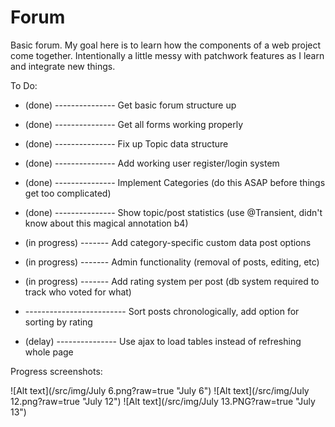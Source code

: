 Forum
=====

Basic forum. My goal here is to learn how the components of a web project come together. Intentionally a little messy with patchwork features as I learn and integrate new things.

To Do:

* (done) --------------- Get basic forum structure up
* (done) --------------- Get all forms working properly
* (done) --------------- Fix up Topic data structure
* (done) --------------- Add working user register/login system
* (done) --------------- Implement Categories (do this ASAP before things get too complicated)
* (done) --------------- Show topic/post statistics (use @Transient, didn't know about this magical annotation b4)

* (in progress) ------- Add category-specific custom data post options
* (in progress) ------- Admin functionality (removal of posts, editing, etc)
* (in progress) ------- Add rating system per post (db system required to track who voted for what)

* ------------------------- Sort posts chronologically, add option for sorting by rating
* (delay) --------------- Use ajax to load tables instead of refreshing whole page

Progress screenshots:

![Alt text](/src/img/July 6.png?raw=true "July 6")
![Alt text](/src/img/July 12.png?raw=true "July 12")
![Alt text](/src/img/July 13.PNG?raw=true "July 13")
